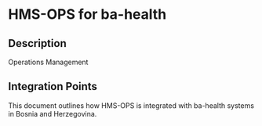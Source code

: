 # HMS-OPS for ba-health

## Description

Operations Management

## Integration Points

This document outlines how HMS-OPS is integrated with ba-health systems in Bosnia and Herzegovina.
